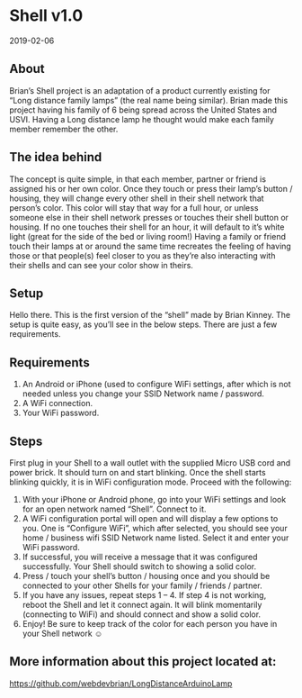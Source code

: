 # Shell v1.0
2019-02-06

## About
Brian’s Shell project is an adaptation of a product currently existing for “Long distance family lamps” (the real name being similar).
Brian made this project having his family of 6 being spread across the United States and USVI.  Having a Long distance lamp he thought would make each family member remember the other.

## The idea behind
The concept is quite simple, in that each member, partner or friend is assigned his or her own color.  Once they touch or press their lamp’s button / housing, they will change every other shell in their shell network that person’s color. This color will stay that way for a full hour, or unless someone else in their shell network presses or touches their shell button or housing.  If no one touches their shell for an hour, it will default to it’s white light (great for the side of the bed or living room!)
Having a family or friend touch their lamps at or around the same time recreates the feeling of having those or that people(s) feel closer to you as they’re also interacting with their shells and can see your color show in theirs.

## Setup
Hello there.  This is the first version of the “shell” made by Brian Kinney. The setup is quite easy, as you’ll see in the below steps. There are just a few requirements.

## Requirements
1. An Android or iPhone (used to configure WiFi settings, after which is not needed unless you change your SSID Network name / password.
2. A WiFi connection.
3. Your WiFi password.

## Steps
First plug in your Shell to a wall outlet with the supplied Micro USB cord and power brick.  It should turn on and start blinking.  Once the shell starts blinking quickly, it is in WiFi configuration mode. Proceed with the following:

1. With your iPhone or Android phone, go into your WiFi settings and look for an open network named “Shell”. Connect to it.
2. A WiFi configuration portal will open and will display a few options to you. One is “Configure WiFi”, which after selected, you should see your home / business wifi SSID Network name listed. Select it and enter your WiFi password.
3. If successful, you will receive a message that it was configured successfully. Your Shell should switch to showing a solid color.
4. Press / touch your shell’s button / housing once and you should be connected to your other Shells for your family / friends / partner.
5. If you have any issues, repeat steps 1 – 4. If step 4 is not working, reboot the Shell and let it connect again. It will blink momentarily (connecting to WiFi) and should connect and show a solid color.
6. Enjoy! Be sure to keep track of the color for each person you have in your Shell network ☺

## More information about this project located at:
https://github.com/webdevbrian/LongDistanceArduinoLamp

